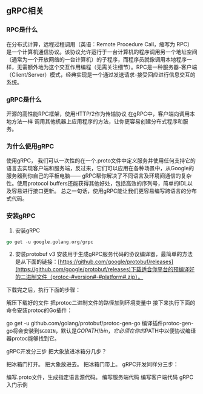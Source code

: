 ## gRPC相关

### RPC是什么
在分布式计算，远程过程调用（英语：Remote Procedure Call，缩写为 RPC）是一个计算机通信协议。该协议允许运行于一台计算机的程序调用另一个地址空间（通常为一个开放网络的一台计算机）的子程序，而程序员就像调用本地程序一样，无需额外地为这个交互作用编程（无需关注细节）。RPC是一种服务器-客户端（Client/Server）模式，经典实现是一个通过发送请求-接受回应进行信息交互的系统。
### gRPC是什么
开源的高性能RPC框架，使用HTTP/2作为传输协议
在gRPC中，客户端向调用本地方法一样 调用其他机器上应用程序的方法，让你更容易创建分布式程序和服务。

### 为什么使用gRPC
使用gRPC， 我们可以一次性的在一个.proto文件中定义服务并使用任何支持它的语言去实现客户端和服务端，反过来，它们可以应用在各种场景中，从Google的服务器到你自己的平板电脑—— gRPC帮你解决了不同语言及环境间通信的复杂性。使用protocol buffers还能获得其他好处，包括高效的序列号，简单的IDL以及容易进行接口更新。
总之一句话，使用gRPC能让我们更容易编写跨语言的分布式代码。

### 安装gRPC
1. 安装gRPC
```go
go get -u google.golang.org/grpc
```
2. 安装protobuf v3
安装用于生成gRPC服务代码的协议编译器，最简单的方法是从下面的链接：[https://github.com/google/protobuf/releases](https://github.com/google/protobuf/releases)下载适合你平台的预编译好的二进制文件（protoc-#version#-#platform#.zip）。

下载完之后，执行下面的步骤：

解压下载好的文件
把protoc二进制文件的路径加到环境变量中
接下来执行下面的命令安装protoc的Go插件：

go get -u github.com/golang/protobuf/protoc-gen-go
编译插件protoc-gen-go将会安装到`$GOBIN`，默认是$GOPATH/bin，它必须在你的$PATH中以便协议编译器protoc能够找到它。

gRPC开发分三步
把大象放进冰箱分几步？

把冰箱门打开。
把大象放进去。
把冰箱门带上。
gRPC开发同样分三步：

编写.proto文件，生成指定语言源代码。
编写服务端代码
编写客户端代码
gRPC入门示例